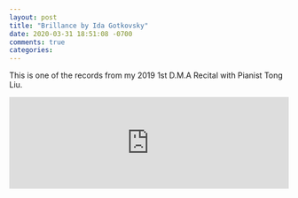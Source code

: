 ```yaml
---
layout: post
title: "Brillance by Ida Gotkovsky"
date: 2020-03-31 18:51:08 -0700
comments: true
categories: 
---
```

This is one of the records from my 2019 1st D.M.A Recital with Pianist Tong Liu.

<iframe width="100%" height="166" scrolling="no" frameborder="no" allow="autoplay" src="https://w.soundcloud.com/player/?url=https%3A//api.soundcloud.com/tracks/754611934&color=%23ff5500&auto_play=false&hide_related=false&show_comments=true&show_user=true&show_reposts=false&show_teaser=true"></iframe>